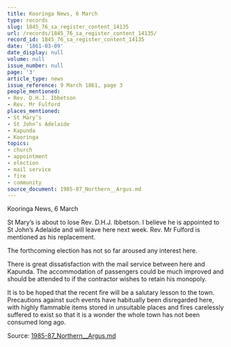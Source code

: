 ```yaml
---
title: Kooringa News, 6 March
type: records
slug: 1845_76_sa_register_content_14135
url: /records/1845_76_sa_register_content_14135/
record_id: 1845_76_sa_register_content_14135
date: '1861-03-09'
date_display: null
volume: null
issue_number: null
page: '3'
article_type: news
issue_reference: 9 March 1861, page 3
people_mentioned:
- Rev. D.H.J. Ibbetson
- Rev. Mr Fulford
places_mentioned:
- St Mary’s
- St John’s Adelaide
- Kapunda
- Kooringa
topics:
- church
- appointment
- election
- mail service
- fire
- community
source_document: 1985-87_Northern__Argus.md
---
```


Kooringa News, 6 March

St Mary’s is about to lose Rev. D.H.J. Ibbetson.  I believe he is appointed to St John’s Adelaide and will leave here next week.  Rev. Mr Fulford is mentioned as his replacement.

The forthcoming election has not so far aroused any interest here.

There is great dissatisfaction with the mail service between here and Kapunda.  The accommodation of passengers could be much improved and should be attended to if the contractor wishes to retain his monopoly.

It is to be hoped that the recent fire will be a salutary lesson to the town.  Precautions against such events have habitually been disregarded here, with highly flammable items stored in unsuitable places and fires carelessly suffered to exist so that it is a wonder the whole town has not been consumed long ago.

Source: [1985-87_Northern__Argus.md](/downloads/markdown/1985-87_Northern__Argus.md)
